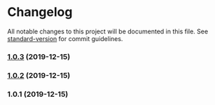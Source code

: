 # Changelog

All notable changes to this project will be documented in this file. See [standard-version](https://github.com/conventional-changelog/standard-version) for commit guidelines.

### [1.0.3](https://github.com/maspio/masp-bullmq/compare/v1.0.2...v1.0.3) (2019-12-15)

### [1.0.2](https://github.com/maspio/masp-bullmq/compare/v1.0.1...v1.0.2) (2019-12-15)

### 1.0.1 (2019-12-15)

